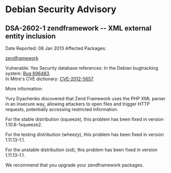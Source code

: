 
Debian Security Advisory
========================


DSA-2602-1 zendframework -- XML external entity inclusion
---------------------------------------------------------



Date Reported:
08 Jan 2013
Affected Packages:

[zendframework](https://packages.debian.org/src:zendframework)

Vulnerable:
Yes
Security database references:
In the Debian bugtracking system: [Bug 696483](https://bugs.debian.org/cgi-bin/bugreport.cgi?bug=696483).  
In Mitre's CVE dictionary: [CVE-2012-5657](https://security-tracker.debian.org/tracker/CVE-2012-5657).  

More information:

Yury Dyachenko discovered that Zend Framework uses the PHP XML parser
in an insecure way, allowing attackers to open files and trigger HTTP
requests, potentially accessing restricted information.


For the stable distribution (squeeze), this problem has been fixed in
version 1.10.6-1squeeze2.


For the testing distribution (wheezy), this problem has been fixed in
version 1.11.13-1.1.


For the unstable distribution (sid), this problem has been fixed in
version 1.11.13-1.1.


We recommend that you upgrade your zendframework packages.





